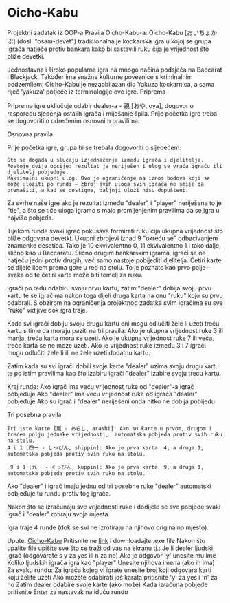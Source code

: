 # Oicho-Kabu
 Projektni zadatak iz OOP-a
Pravila Oicho-Kabu-a:
Oicho-Kabu [おいちょかぶ] (dosl. "osam-devet") tradicionalna je kockarska igra u kojoj se grupa igrača natječe protiv bankara kako bi sastavili ruku čija je vrijednost što bliže devetki.

Jednostavna i široko popularna igra na mnogo načina podsjeća na Baccarat i Blackjack. Također ima snažne kulturne poveznice s kriminalnim podzemljem; Oicho-Kabu je nezaobilazan dio Yakuza kockarnica, a sama riječ ‘yakuza’ potječe iz terminologije ove igre.
Priprema

Priprema igre uključuje odabir dealer-a - 親 [おや, oya], dogovor o rasporedu sjedenja ostalih igrača i miješanje špila. Prije početka igre treba se dogovoriti o određenim osnovnim pravilima.

Osnovna pravila

Prije početka igre, grupa bi se trebala dogovoriti o sljedećem:

    Što se događa u slučaju izjednačenja između igrača i djelitelja. Postoje dvije opcije: rezultat je neriješen i ulog se vraća igraču ili djelitelj pobjeđuje.
    Maksimalni ukupni ulog. Ovo je ograničenje na iznos bodova koji se može uložiti po rundi – zbroj svih uloga svih igrača ne smije ga premašiti, a kad se dostigne, daljnji ulozi nisu dopušteni.

Za svrhe naše igre ako je rezultat između "dealer" i "player" neriješena to je "tie", a što se tiče uloga igramo s malo promijenjenim pravilima da se igra u najviše pobjeda. 

Tijekom runde svaki igrač pokušava formirati ruku čija ukupna vrijednost što bliže odgovara devetki. Ukupni zbrojevi iznad 9 "okreću se" odbacivanjem znamenke desetica. Tako je 10 ekvivalentno 0, 11 ekvivalentno 1 i tako dalje, slično kao u Baccaratu. Slično drugim bankarskim igrama, igrači se ne natječu jedni protiv drugih, već samo nastoje pobijediti djelitelja. Četiri karte se dijele licem prema gore u red na stolu. To je poznato kao prvo polje – svaka od te četiri karte  može biti temelj za ruku. 

igrači po redu odabiru svoju prvu kartu, zatim "dealer" dobija svoju prvu kartu te se igračima nakon toga dijeli druga karta na onu "ruku" koju su prvu odabrali. S obzirom na ograničenja projektnog zadatka svim igračima su sve "ruke" vidljive dok igra traje.

Kada svi igrači dobiju svoju drugu kartu oni mogu odlučiti žele li uzeti treću kartu s time da moraju paziti na tri pravila:
Ako je ukupna vrijednost ruke 3 ili manja, treća karta mora se uzeti.
Ako je ukupna vrijednost ruke 7 ili veća, treća karta se ne može uzeti.
Ako je vrijednost ruke između 3 i 7 igrači mogu odlučiti žele li ili ne žele uzeti dodatnu kartu.


Zatim kada su svi igrači dobili svoje karte "dealer" uzima svoju drugu kartu te po istim pravilima kao što izabiru igrači "dealer" izabire svoju treću kartu.



Kraj runde:
Ako igrač ima veću vrijednost ruke od "dealer"-a igrač pobjeđuje
Ako "dealer" ima veću vrijednost ruke od igrača "dealer" pobjeđuje
Ako su igrač i "dealer" neriješeni onda nitko ne dobija pobijedu

Tri posebna pravila

    Tri iste karte [嵐 - あらし, arashi]: Ako su karte u prvom, drugom i trećem polju jednake vrijednosti,  automatska pobjeda protiv svih ruku na stolu. 
    4 i 1 [四一 - しっぴん, shippin]: Ako je prva karta  4, a druga 1,  automatska pobjeda protiv svih ruku na stolu.

     9 i 1 [九一 - くっぴん, kuppin]: Ako je prva karta  9, a druga 1,   automatska pobjeda protiv svih ruku na stolu.
Ako "dealer" i igrač imaju jednu od tri posebne ruke "dealer" automatski pobjeđuje tu rundu protiv tog igrača.

Nakon što se izračunaju sve vrijednosti ruke i dodijele se sve pobjede svaki igrač i "dealer" rotiraju svoja mjesta.


Igra traje 4 runde (dok se svi ne izrotiraju na njihovo originalno mjesto).










Upute:
[Oicho-Kabu](https://github.com/TSegvic/Oicho-Kabu/releases/tag/program)
Pritisnite ne [link](https://github.com/TSegvic/Oicho-Kabu/releases/tag/program) i downloadajte .exe file
Nakon što upalite file upišite sve što se traži od vas na ekranu tj.:
Je li dealer ljudski igrač (odgovarate s y za yes ili n za no)
Ako je odgovor 'y' unesite mu ime
Koliko ljudskih igrača igra kao "player"
Unesite njihova imena (ako ih ima)
Za svaku rundu:
Za igrača kojeg vi igrate unesite broj koji odgovara karti koju želite uzeti
Ako možete odabirati još karata pritisnite 'y' za yes i 'n' za no
Zatim dealer odabire svoje karte (ako može)
Kada izračuna pobjede pritisnite Enter za nastavak na iduću rundu 
